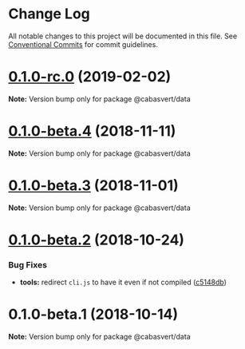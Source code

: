 # Change Log

All notable changes to this project will be documented in this file.
See [Conventional Commits](https://conventionalcommits.org) for commit guidelines.

# [0.1.0-rc.0](https://github.com/cabasvert/cabasvert/compare/@cabasvert/data@0.1.0-beta.4...@cabasvert/data@0.1.0-rc.0) (2019-02-02)

**Note:** Version bump only for package @cabasvert/data





# [0.1.0-beta.4](https://github.com/cabasvert/cabasvert/compare/@cabasvert/data@0.1.0-beta.3...@cabasvert/data@0.1.0-beta.4) (2018-11-11)

**Note:** Version bump only for package @cabasvert/data





# [0.1.0-beta.3](https://github.com/cabasvert/cabasvert/compare/@cabasvert/data@0.1.0-beta.2...@cabasvert/data@0.1.0-beta.3) (2018-11-01)

**Note:** Version bump only for package @cabasvert/data





# [0.1.0-beta.2](https://github.com/cabasvert/cabasvert/compare/@cabasvert/data@0.1.0-beta.1...@cabasvert/data@0.1.0-beta.2) (2018-10-24)


### Bug Fixes

* **tools:** redirect `cli.js` to have it even if not compiled ([c5148db](https://github.com/cabasvert/cabasvert/commit/c5148db))





# 0.1.0-beta.1 (2018-10-14)

**Note:** Version bump only for package @cabasvert/data
